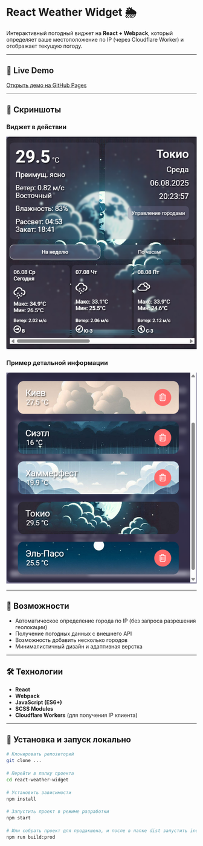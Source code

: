 # React Weather Widget 🌦

Интерактивный погодный виджет на **React + Webpack**, который определяет ваше местоположение по IP (через Cloudflare Worker) и отображает текущую погоду.

---

## 🚀 Live Demo
[Открыть демо на GitHub Pages](...)

---

## 📸 Скриншоты

### Виджет в действии
![Скриншот 1](./screenshots/main-screen.png)

### Пример детальной информации
![Скриншот 2](./screenshots/cities-list.png)

---

## 📌 Возможности
- Автоматическое определение города по IP (без запроса разрешения геолокации)
- Получение погодных данных с внешнего API
- Возможность добавить несколько городов
- Минималистичный дизайн и адаптивная верстка


---

## 🛠 Технологии
- **React**
- **Webpack**
- **JavaScript (ES6+)**
- **SCSS Modules**
- **Cloudflare Workers** (для получения IP клиента)

---

## 📂 Установка и запуск локально

```bash
# Клонировать репозиторий
git clone ...

# Перейти в папку проекта
cd react-weather-widget

# Установить зависимости
npm install

# Запустить проект в режиме разработки
npm start

# Или собрать проект для продакшена, и после в папке dist запустить index.html 
npm run build:prod
